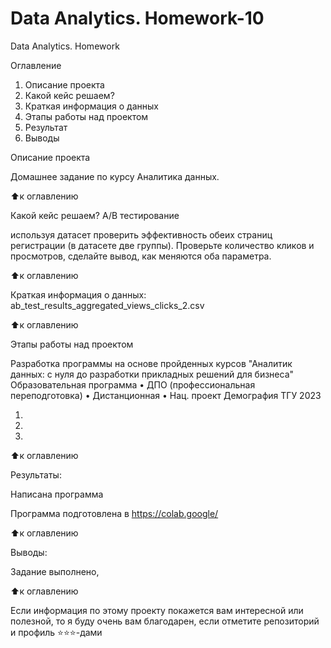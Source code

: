 # Data Analytics. Homework-10
Data Analytics. Homework 


Оглавление
1. Описание проекта
2. Какой кейс решаем?
3. Краткая информация о данных
4. Этапы работы над проектом
5. Результат
6. Выводы

Описание проекта

Домашнее задание по курсу Аналитика данных.

⬆️к оглавлению

Какой кейс решаем?
A/B тестирование

используя датасет проверить эффективность обеих страниц регистрации (в датасете две группы). Проверьте количество кликов и просмотров, сделайте вывод, как меняются оба параметра.

⬆️к оглавлению

Краткая информация о данных: ab_test_results_aggregated_views_clicks_2.csv


⬆️к оглавлению

Этапы работы над проектом

Разработка программы на основе пройденных курсов "Аналитик данных: с нуля до разработки прикладных решений для бизнеса" Образовательная программа • ДПО (профессиональная переподготовка) • Дистанционная • Нац. проект Демография ТГУ 2023

1. 

2. 

3. 

⬆️к оглавлению

Результаты:

Написана программа 

Программа подготовлена в https://colab.google/

⬆️к оглавлению

Выводы:

Задание выполнено, 



⬆️к оглавлению

Если информация по этому проекту покажется вам интересной или полезной, то я буду очень вам благодарен, если отметите репозиторий и профиль ⭐️⭐️⭐️-дами
